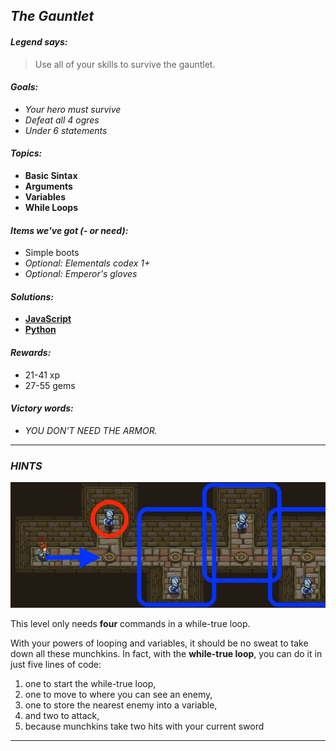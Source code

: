 ## _The Gauntlet_

#### _Legend says:_
> Use all of your skills to survive the gauntlet.

#### _Goals:_
+ _Your hero must survive_
+ _Defeat all 4 ogres_
+ _Under 6 statements_

#### _Topics:_
+ **Basic Sintax**
+ **Arguments**
+ **Variables**
+ **While Loops**

#### _Items we've got (- or need):_
+ Simple boots
+ _Optional: Elementals codex 1+_
+ _Optional: Emperor's gloves_

#### _Solutions:_
+ **[JavaScript](theGauntlet.js)**
+ **[Python](the_gauntlet.py "Top-10: 4.2s")**

#### _Rewards:_
+ 21-41 xp
+ 27-55 gems

#### _Victory words:_
+ _YOU DON'T NEED THE ARMOR._

___

### _HINTS_

![](img/the_gauntlet.jpeg)

This level only needs **four** commands in a while-true loop.

With your powers of looping and variables, it should be no sweat to take down all these munchkins. In fact, with the **while-true loop**, you can do it in just five lines of code:

1. one to start the while-true loop,
2. one to move to where you can see an enemy,
3. one to store the nearest enemy into a variable,
4. and two to attack,
5. because munchkins take two hits with your current sword

___
